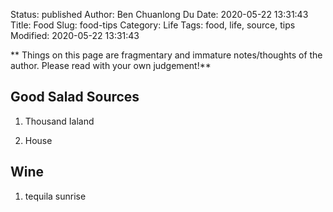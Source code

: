 Status: published
Author: Ben Chuanlong Du
Date: 2020-05-22 13:31:43
Title: Food
Slug: food-tips
Category: Life
Tags: food, life, source, tips
Modified: 2020-05-22 13:31:43

**
Things on this page are fragmentary and immature notes/thoughts of the author. 
Please read with your own judgement!**
 
## Good Salad Sources

1. Thousand Ialand 

2. House

## Wine

1. tequila sunrise
